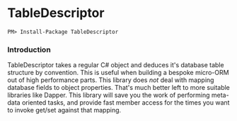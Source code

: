 # TableDescriptor

```
PM> Install-Package TableDescriptor
```

### Introduction

TableDescriptor takes a regular C# object and deduces it's database table structure
by convention. This is useful when building a bespoke micro-ORM out of high performance
parts. This library does _not_ deal with mapping database fields to object properties.
That's much better left to more suitable libraries like Dapper. This library
will save you the work of performing meta-data oriented tasks, and provide
fast member access for the times you want to invoke get/set against that 
mapping.

